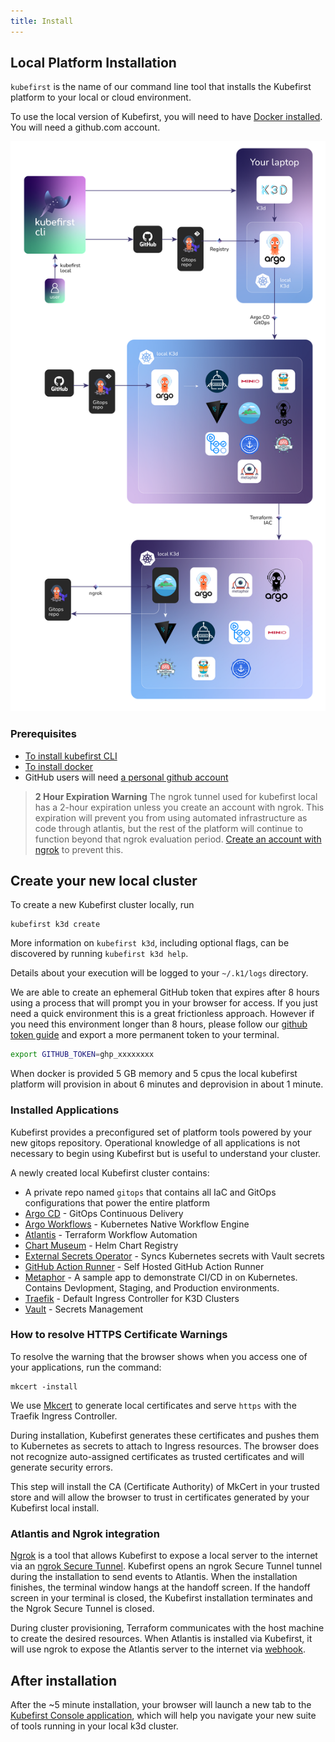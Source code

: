 ```yaml
---
title: Install
---
```


## Local Platform Installation

`kubefirst` is the name of our command line tool that installs the Kubefirst platform to your local or cloud environment.

To use the local version of Kubefirst, you will need to have [Docker installed](https://docs.docker.com/get-docker/). You will need a github.com account.

![Kubefirst local installation diagram](../../../img/kubefirst/local/kubefirst-cluster-create.png)

### Prerequisites

- [To install kubefirst CLI](../overview.md#how-to-install-kubefirst-cli)
- [To install docker](https://docs.docker.com/get-docker/)
- GitHub users will need [a personal github account](https://github.com/)
<!-- - GitLab users will need [a personal gitlab account](https://gitlab.com/) -->

> **2 Hour Expiration Warning**
> The ngrok tunnel used for kubefirst local has a 2-hour expiration unless you create an account with ngrok. This expiration will prevent you from using automated infrastructure as code through atlantis, but the rest of the platform will continue to function beyond that ngrok evaluation period. [Create an account with ngrok](https://dashboard.ngrok.com/signup) to prevent this.

<!-- TODO: [2.0] the above warning is being spiked actively to see if we can remove it from the system as a part of the 2.0 release. confirm when releasing. -->

## Create your new local cluster

To create a new Kubefirst cluster locally, run

```shell
kubefirst k3d create
```

More information on `kubefirst k3d`, including optional flags, can be discovered by running `kubefirst k3d help`.

Details about your execution will be logged to your `~/.k1/logs` directory.

We are able to create an ephemeral GitHub token that expires after 8 hours using a process that will prompt you in your browser for access. If you just need a quick environment this is a great frictionless approach. However if you need this environment longer than 8 hours, please follow our [github token guide](../../../explore/github-token.md) and export a more permanent token to your terminal.

```bash
export GITHUB_TOKEN=ghp_xxxxxxxx
```

When docker is provided 5 GB memory and 5 cpus the local kubefirst platform will provision in about 6 minutes and deprovision in about 1 minute.

### Installed Applications

Kubefirst provides a preconfigured set of platform tools powered by your new gitops repository. Operational knowledge of all applications is not necessary to begin using Kubefirst but is useful to understand your cluster.

A newly created local Kubefirst cluster contains:

- A private repo named `gitops` that contains all IaC and GitOps configurations that power the entire platform
- [Argo CD](https://github.com/argoproj/argo-cd) - GitOps Continuous Delivery
- [Argo Workflows](https://argoproj.github.io/argo-workflows/) - Kubernetes Native Workflow Engine
- [Atlantis](https://www.runatlantis.io/) - Terraform Workflow Automation
- [Chart Museum](https://github.com/helm/chartmuseum) - Helm Chart Registry
- [External Secrets Operator](https://github.com/external-secrets/external-secrets) - Syncs Kubernetes secrets with Vault secrets
- [GitHub Action Runner](https://github.com/features/actions) - Self Hosted GitHub Action Runner
- [Metaphor](https://github.com/kubefirst/metaphor-frontend-template) - A sample app to demonstrate CI/CD in on Kubernetes. Contains Devlopment, Staging, and Production environments.
- [Traefik](https://github.com/traefik/traefik) - Default Ingress Controller for K3D Clusters
- [Vault](https://github.com/hashicorp/vault) - Secrets Management

### How to resolve HTTPS Certificate Warnings

To resolve the warning that the browser shows when you access one of your applications, run the command:

```shell
mkcert -install
```

We use [Mkcert](https://github.com/FiloSottile/mkcert) to generate local certificates and serve `https` with the Traefik Ingress Controller.

During installation, Kubefirst generates these certificates and pushes them to Kubernetes as secrets to attach to Ingress resources. The browser does not recognize auto-assigned certificates as trusted certificates and will generate security errors.

This step will install the CA (Certificate Authority) of MkCert in your trusted store and will allow the browser to trust in certificates generated by your Kubefirst local install.

### Atlantis and Ngrok integration

[Ngrok](https://ngrok.com/) is a tool that allows Kubefirst to expose a local server to the internet via an [ngrok Secure Tunnel](https://ngrok.com/docs/secure-tunnels/). Kubefirst opens an ngrok Secure Tunnel tunnel during the installation to send events to Atlantis. When the installation finishes, the terminal window hangs at the handoff screen.
If the handoff screen in your terminal is closed, the Kubefirst installation terminates and the Ngrok Secure Tunnel is closed.

<!-- TODO: 2.0 - check the legitimacy of the above before releasing docs -->

During cluster provisioning, Terraform communicates with the host machine to create the desired resources. When Atlantis is installed via Kubefirst, it will use ngrok to expose the Atlantis server to the internet via [webhook](https://zapier.com/blog/what-are-webhooks/?utm_source=google&utm_medium=cpc&utm_campaign=gaw-usa-nua-search-blog-dsa&utm_adgroup=DSA-Guides-What_are_webhooks&utm_term=&utm_content=_pcrid_630760751271_pkw__pmt__pdv_c_slid__pgrid_145358980000_ptaid_dsa-1873981911115_&gclid=Cj0KCQiAw8OeBhCeARIsAGxWtUxZLa8mXxQUt484tVLVjTCCl3zlHEmklG2Gu-EXdy1u521wyIg6EcoaAlS5EALw_wcB).

## After installation

After the ~5 minute installation, your browser will launch a new tab to the [Kubefirst Console application](https://github.com/kubefirst/console), which will help you navigate your new suite of tools running in your local k3d cluster.
